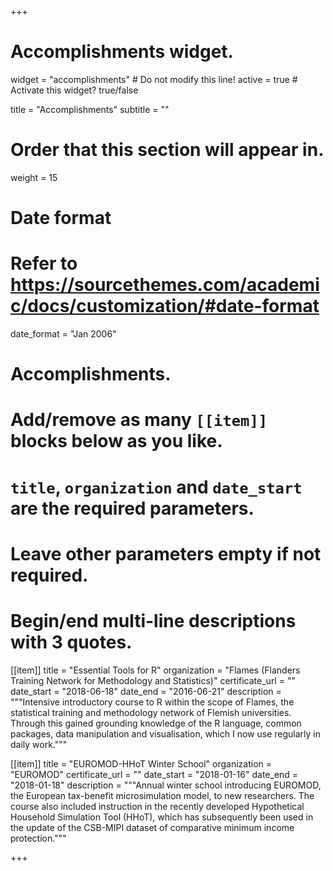 +++
# Accomplishments widget.
widget = "accomplishments"  # Do not modify this line!
active = true  # Activate this widget? true/false

title = "Accomplish&shy;ments"
subtitle = ""

# Order that this section will appear in.
weight = 15

# Date format
#   Refer to https://sourcethemes.com/academic/docs/customization/#date-format
date_format = "Jan 2006"

# Accomplishments.
#   Add/remove as many `[[item]]` blocks below as you like.
#   `title`, `organization` and `date_start` are the required parameters.
#   Leave other parameters empty if not required.
#   Begin/end multi-line descriptions with 3 quotes.

[[item]]
  title = "Essential Tools for R"
  organization = "Flames (Flanders Training Network for Methodology and Statistics)"
  certificate_url = ""
  date_start = "2018-06-18"
  date_end = "2016-06-21"
  description = """Intensive introductory course to R within the scope of Flames, the statistical training and methodology network of Flemish universities. Through this gained grounding knowledge of the R language, common packages, data manipulation and visualisation, which I now use regularly in daily work."""

[[item]]
  title = "EUROMOD-HHoT Winter School"
  organization = "EUROMOD"
  certificate_url = ""
  date_start = "2018-01-16"
  date_end = "2018-01-18"
  description = """Annual winter school introducing EUROMOD, the European tax-benefit microsimulation model, to new researchers. The course also included instruction in the recently developed Hypothetical Household Simulation Tool (HHoT), which has subsequently been used in the update of the CSB-MIPI dataset of comparative minimum income protection."""

+++
